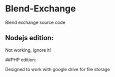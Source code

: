 # Blend-Exchange
Blend exchange source code

## Nodejs edition:

Not working, ignore it!

##PHP edition:

Designed to work with google drive for file storage
